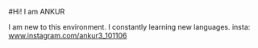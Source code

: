 #Hi! I am ANKUR

I am new to this environment. I constantly learning new languages.
insta: www.instagram.com/ankur3_101106
